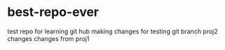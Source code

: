 # best-repo-ever
test repo for learning git hub
making changes for testing git branch
proj2 changes
changes from proj1
